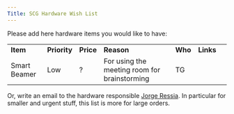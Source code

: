 ```yaml
---
Title: SCG Hardware Wish List
---
```


Please add here hardware items you would like to have:


| | | | | | | |
|---|---|---|---|---|---|---|
| <b>Item</b> | <b>Priority</b> | <b>Price</b> | <b>Reason</b> | <b>Who</b>| <b>Links</b> |
| Smart Beamer | Low | ? | For using the meeting room for brainstorming | TG |

Or, write an email to the hardware responsible [Jorge Ressia](%base_url%/staff/jorgeressia). In particular for smaller and urgent stuff, this list is more for large orders. 
